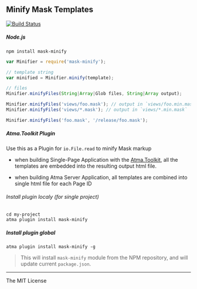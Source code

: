 Minify Mask Templates
-----

[![Build Status](https://travis-ci.org/atmajs/mask-minify.png?branch=master)](https://travis-ci.org/atmajs/mask-minify)


##### Node.js

```
npm install mask-minify
```

```javascript
var Minifier = require('mask-minify');

// template string
var minified = Minifier.minify(template);

// files
Minifier.minifyFiles(String|Array|Glob files, String|Array output);

Minifier.minifyFiles('views/foo.mask'); // output in `views/foo.min.mask`
Minifier.minifyFiles('views/*.mask'); // output in `views/*.min.mask`

Minifier.minifyFiles('foo.mask', '/release/foo.mask'); 

```

##### Atma.Toolkit Plugin

Use this as a Plugin for `io.File.read` to minify Mask markup

- when building Single-Page Application with the [Atma.Toolkit](https://github.com/atmajs/Atma.Toolkit), all the templates are embedded into the resulting output html file.

- when building Atma Server Application, all templates are combined into single html file for each Page ID


###### Install plugin localy (for single project)
```
cd my-project
atma plugin install mask-minify
```

##### Install plugin global
```
atma plugin install mask-minify -g
```

> This will install `mask-minify` module from the NPM repository, and will update current `package.json`.


----
The MIT License